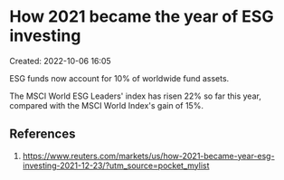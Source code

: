 # How 2021 became the year of ESG investing
Created: 2022-10-06 16:05

ESG funds now account for 10% of worldwide fund assets.

The MSCI World ESG Leaders' index has risen 22% so far this year, compared with the MSCI World Index's gain of 15%.

## References
1. https://www.reuters.com/markets/us/how-2021-became-year-esg-investing-2021-12-23/?utm_source=pocket_mylist